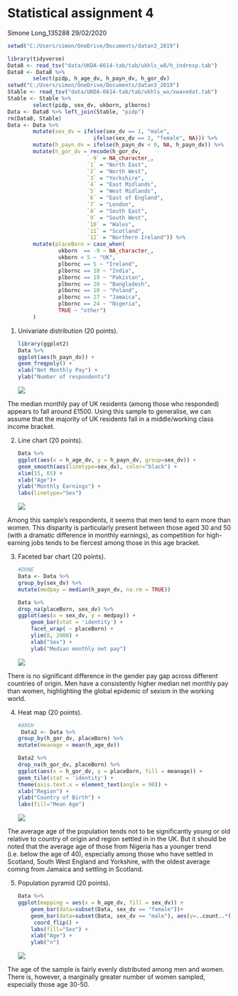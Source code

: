 Statistical assignment 4
================
Simone Long\_135288
29/02/2020

``` r
setwd("C:/Users/simon/OneDrive/Documents/datan3_2019")

library(tidyverse)
Data8 <- read_tsv("data/UKDA-6614-tab/tab/ukhls_w8/h_indresp.tab")
Data8 <- Data8 %>%
        select(pidp, h_age_dv, h_payn_dv, h_gor_dv)
setwd("C:/Users/simon/OneDrive/Documents/datan3_2019")
Stable <- read_tsv("data/UKDA-6614-tab/tab/ukhls_wx/xwavedat.tab")
Stable <- Stable %>%
        select(pidp, sex_dv, ukborn, plbornc)
Data <- Data8 %>% left_join(Stable, "pidp")
rm(Data8, Stable)
Data <- Data %>%
        mutate(sex_dv = ifelse(sex_dv == 1, "male",
                           ifelse(sex_dv == 2, "female", NA))) %>%
        mutate(h_payn_dv = ifelse(h_payn_dv < 0, NA, h_payn_dv)) %>%
        mutate(h_gor_dv = recode(h_gor_dv,
                         `-9` = NA_character_,
                         `1` = "North East",
                         `2` = "North West",
                         `3` = "Yorkshire",
                         `4` = "East Midlands",
                         `5` = "West Midlands",
                         `6` = "East of England",
                         `7` = "London",
                         `8` = "South East",
                         `9` = "South West",
                         `10` = "Wales",
                         `11` = "Scotland",
                         `12` = "Northern Ireland")) %>%
        mutate(placeBorn = case_when(
                ukborn  == -9 ~ NA_character_,
                ukborn < 5 ~ "UK",
                plbornc == 5 ~ "Ireland",
                plbornc == 18 ~ "India",
                plbornc == 19 ~ "Pakistan",
                plbornc == 20 ~ "Bangladesh",
                plbornc == 10 ~ "Poland",
                plbornc == 27 ~ "Jamaica",
                plbornc == 24 ~ "Nigeria",
                TRUE ~ "other")
        )
```

1.  Univariate distribution (20 points).
    
    ``` r
    library(ggplot2)
    Data %>%    
    ggplot(aes(h_payn_dv)) + 
    geom_freqpoly() +
    xlab("Net Monthly Pay") +
    ylab("Number of respondents")
    ```
    
    ![](assignment4_files/figure-gfm/unnamed-chunk-2-1.png)<!-- -->

The median monthly pay of UK residents (among those who responded)
appears to fall around £1500. Using this sample to generalise, we can
assume that the majority of UK residents fall in a middle/working class
income bracket.

2.  Line chart (20 points).
    
    ``` r
    Data %>%
    ggplot(aes(x = h_age_dv, y = h_payn_dv, group=sex_dv)) +
    geom_smooth(aes(linetype=sex_dv), color="black") +
    xlim(15, 65) +
    xlab("Age")+
    ylab("Monthly Earnings") +
    labs(linetype="Sex")
    ```
    
    ![](assignment4_files/figure-gfm/unnamed-chunk-3-1.png)<!-- -->

Among this sample’s respondents, it seems that men tend to earn more
than women. This disparity is particularly present between those aged 30
and 50 (with a dramatic difference in monthly earnings), as competition
for high-earning jobs tends to be fiercest among those in this age
bracket.

3.  Faceted bar chart (20 points).
    
    ``` r
    #DONE
    Data <- Data %>%
    group_by(sex_dv) %>%   
    mutate(medpay = median(h_payn_dv, na.rm = TRUE))
    
    Data %>%
    drop_na(placeBorn, sex_dv) %>%
    ggplot(aes(x = sex_dv, y = medpay)) +
        geom_bar(stat = 'identity') +
        facet_wrap( ~ placeBorn) +
        ylim(0, 2000) +
        xlab("Sex") +
        ylab("Median monthly net pay")
    ```
    
    ![](assignment4_files/figure-gfm/unnamed-chunk-4-1.png)<!-- -->

There is no significant difference in the gender pay gap across
different countries of origin. Men have a consistently higher median net
monthly pay than women, highlighting the global epidemic of sexism in
the working world.

4.  Heat map (20 points).
    
    ``` r
    #ARGH    
     Data2 <- Data %>% 
    group_by(h_gor_dv, placeBorn) %>%
    mutate(meanage = mean(h_age_dv))
    
    Data2 %>%
    drop_na(h_gor_dv, placeBorn) %>%
    ggplot(aes(x = h_gor_dv, y = placeBorn, fill = meanage)) +
    geom_tile(stat = 'identity') +
    theme(axis.text.x = element_text(angle = 90)) +
    xlab("Region") +
    ylab("Country of Birth") +
    labs(fill="Mean Age")
    ```
    
    ![](assignment4_files/figure-gfm/unnamed-chunk-5-1.png)<!-- -->

The average age of the population tends not to be significantly young or
old relative to country of origin and region settled in in the UK. But
it should be noted that the average age of those from Nigeria has a
younger trend (i.e. below the age of 40), especially among those who
have settled in Scotland, South West England and Yorkshire, with the
oldest average coming from Jamaica and settling in Scotland.

5.  Population pyramid (20 points).
    
    ``` r
    Data %>%
    ggplot(mapping = aes(x = h_age_dv, fill = sex_dv)) +
        geom_bar(data=subset(Data, sex_dv == "female"))+
        geom_bar(data=subset(Data, sex_dv == "male"), aes(y=..count..*(-1)))+
         coord_flip() +
        labs(fill="Sex") +
        xlab("Age") +
        ylab("n")
    ```
    
    ![](assignment4_files/figure-gfm/unnamed-chunk-6-1.png)<!-- -->

The age of the sample is fairly evenly distributed among men and women.
There is, however, a marginally greater number of women sampled,
especially those age 30-50.
